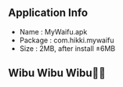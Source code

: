 ## Application Info
- Name    : MyWaifu.apk
- Package : com.hikki.mywaifu
- Size    : 2MB, after install ±6MB

## Wibu Wibu Wibu🤙🤙
